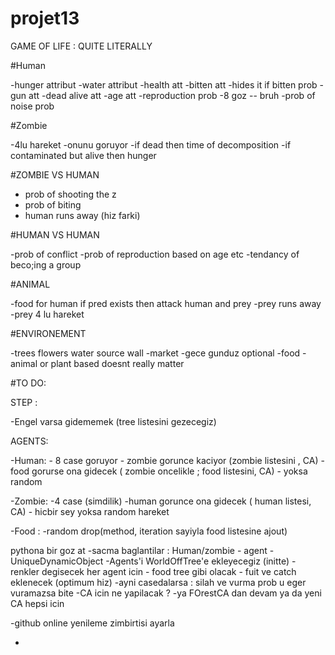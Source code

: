 # projet13 
GAME OF LIFE : QUITE LITERALLY


#Human

  -hunger attribut
  -water attribut
  -health att
  -bitten att
  -hides it if bitten prob
  -gun att
  -dead alive att
  -age att
  -reproduction prob
  -8 goz -- bruh
  -prob of noise prob
  

#Zombie

  -4lu hareket
  -onunu goruyor
  -if dead then time of decomposition
  -if contaminated but alive then hunger
  
#ZOMBIE VS HUMAN

  - prob of shooting the z
  - prob of biting 
  - human runs away (hiz farki)

#HUMAN VS HUMAN

  -prob of conflict
  -prob of reproduction based on age etc
  -tendancy of beco;ing a group

#ANIMAL

  -food for human
  if pred exists then attack human and prey
  -prey runs away 
  -prey 4 lu hareket
  
 #ENVIRONEMENT
 
  -trees flowers water source wall 
  -market
  -gece gunduz optional
  -food 
    -animal or plant based doesnt really matter
    
    
#TO DO:

STEP :

  -Engel varsa gidememek (tree listesini gezecegiz)

AGENTS:

  -Human:
    - 8 case goruyor
    - zombie gorunce kaciyor (zombie listesini , CA)
    - food gorurse ona gidecek ( zombie oncelikle ; food listesini, CA)
    - yoksa random
    
  -Zombie:
    -4 case (simdilik)
    -human gorunce ona gidecek ( human listesi, CA)
    - hicbir sey yoksa random hareket
  
  -Food :
    -random drop(method, iteration sayiyla food listesine ajout)

pythona bir goz at
-sacma baglantilar :
  Human/zombie - agent - UniqueDynamicObject
-Agents'i WorldOffTree'e ekleyecegiz (initte)
    - renkler degisecek her agent icin
    - food tree gibi olacak
    - fuit ve catch eklenecek (optimum hiz)
      -ayni casedalarsa : silah ve vurma prob u eger vuramazsa bite
    -CA icin ne yapilacak ? 
      -ya FOrestCA dan devam ya da yeni CA hepsi icin
      
  -github online yenileme zimbirtisi ayarla 
  
  -
  


